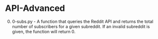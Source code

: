 # API-Advanced

0. 0-subs.py - A function that queries the Reddit API and returns the total number of subscribers for a given subreddit. If an invalid subreddit is given, the function will return 0.
